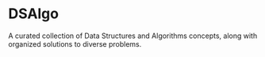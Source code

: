 # DSAlgo
A curated collection of Data Structures and Algorithms concepts, along with organized solutions to diverse problems.
